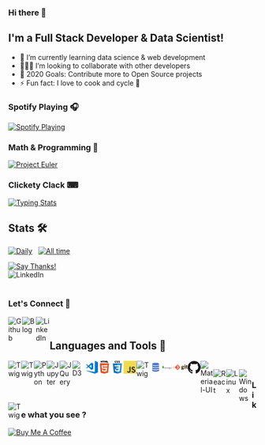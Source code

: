 ### Hi there 👋
## I'm a Full Stack Developer & Data Scientist!

- 🌱 I’m currently learning data science & web development
- 👩🧑🏼 I’m looking to collaborate with other developers
- 🥅 2020 Goals: Contribute more to Open Source projects
- ⚡ Fun fact: I love to cook and cycle 🚴‍

### Spotify Playing 🎧
[<img src="https://now-playing-codestackr.vercel.app/api/spotify-playing" alt="Spotify Playing" width="350" style="vertical-align:top" />](https://open.spotify.com/playlist/4mqmRYYgXAbWb8ZuYb9RAL)

### Math & Programming 📐
[<img src="https://projecteuler.net/profile/grv197.png" alt="Project Euler" />](https://projecteuler.net)

### Clickety Clack ⌨  
[<img src="https://data.typeracer.com/misc/badge?user=grv97" alt="Typing Stats" />](https://data.typeracer.com/pit/profile?user=grv97)

## Stats 🛠
[<img src="https://wakatime.com/share/@GrvSingh/aa074655-56f8-4539-a794-161c77c31b5c.svg" alt="Daily"/>](https://wakatime.com/@GrvSingh) &nbsp;
[<img src="https://wakatime.com/share/@GrvSingh/604ee4cd-5456-4ee6-91ef-ba7cfed0f874.svg" alt="All time"/>](https://wakatime.com/@GrvSingh)

[![Say Thanks!](https://img.shields.io/badge/Say%20Thanks-!-1EAEDB.svg)](https://saythanks.io/to/acad.grv97@gmail.com)
&nbsp;
<br/>
[<img align="left" alt="LinkedIn" width="220px" src="https://www.insurewithsterling.com/Images/button_schedule_insurance_meeting_with_agent.jpg" />][calendly] &nbsp; &nbsp;
<br/>
<br/>

### Let's Connect 🤝
[<img align="left" alt="Github" width="28px" src="https://cdn.jsdelivr.net/npm/simple-icons@3.10.0/icons/github.svg" />][github] &nbsp; &nbsp;
[<img align="left" alt="Blog" width="28px" src="https://cdn.jsdelivr.net/npm/simple-icons@3.7.0/icons/blogger.svg" />][website] &nbsp; &nbsp;
[<img align="left" alt="LinkedIn" width="28px" src="https://cdn.jsdelivr.net/npm/simple-icons@v3/icons/linkedin.svg" />][linkedin] &nbsp; &nbsp;

## Languages and Tools 🔧
<img align="left" alt="Twig" width="26px" src="https://cdn.jsdelivr.net/npm/simple-icons@3.10.0/icons/drupal.svg" />&nbsp;<img align="left" alt="Twig" width="26px" src="https://cdn.jsdelivr.net/npm/simple-icons@3.10.0/icons/php.svg" />&nbsp;<img align="left" alt="Python" width="26px" src="https://cdn.jsdelivr.net/npm/simple-icons@3.10.0/icons/python.svg" />&nbsp;<img align="left" alt="Jupyter" width="26px" src="https://cdn.jsdelivr.net/npm/simple-icons@3.10.0/icons/jupyter.svg" />
&nbsp;<img align="left" alt="JQuery" width="26px" src="https://cdn.jsdelivr.net/npm/simple-icons@3.10.0/icons/jquery.svg" />&nbsp;<img align="left" alt="D3" width="26px" src="https://cdn.jsdelivr.net/npm/simple-icons@3.10.0/icons/d3-dot-js.svg" />&nbsp;<img align="left" alt="Visual Studio Code" width="26px" src="https://raw.githubusercontent.com/github/explore/80688e429a7d4ef2fca1e82350fe8e3517d3494d/topics/visual-studio-code/visual-studio-code.png" />&nbsp;<img align="left" alt="HTML5" width="26px" src="https://raw.githubusercontent.com/github/explore/80688e429a7d4ef2fca1e82350fe8e3517d3494d/topics/html/html.png" />&nbsp;<img align="left" alt="CSS3" width="26px" src="https://raw.githubusercontent.com/github/explore/80688e429a7d4ef2fca1e82350fe8e3517d3494d/topics/css/css.png" />&nbsp;<img align="left" alt="JavaScript" width="26px" src="https://raw.githubusercontent.com/github/explore/80688e429a7d4ef2fca1e82350fe8e3517d3494d/topics/javascript/javascript.png" />&nbsp;
<img align="left" alt="Twig" width="26px" src="https://cdn.jsdelivr.net/npm/simple-icons@3.10.0/icons/markdown.svg" />&nbsp;<img align="left" alt="SQL" width="26px" src="https://raw.githubusercontent.com/github/explore/80688e429a7d4ef2fca1e82350fe8e3517d3494d/topics/sql/sql.png" />&nbsp;<img align="left" alt="MongoDB" width="26px" src="https://raw.githubusercontent.com/github/explore/80688e429a7d4ef2fca1e82350fe8e3517d3494d/topics/mongodb/mongodb.png" />&nbsp;<img align="left" alt="Git" width="26px" src="https://raw.githubusercontent.com/github/explore/80688e429a7d4ef2fca1e82350fe8e3517d3494d/topics/git/git.png" />&nbsp;<img align="left" alt="GitHub" width="26px" src="https://raw.githubusercontent.com/github/explore/78df643247d429f6cc873026c0622819ad797942/topics/github/github.png" />&nbsp;<img align="left" alt="Material-UI" width="26px" src="https://cdn.jsdelivr.net/npm/simple-icons@3.10.0/icons/material-ui.svg" />&nbsp;<img align="left" alt="React" width="26px" src="https://cdn.jsdelivr.net/npm/simple-icons@3.10.0/icons/react.svg" />&nbsp;<img align="left" alt="Linux" width="26px" src="https://cdn.jsdelivr.net/npm/simple-icons@3.10.0/icons/linux.svg" />&nbsp;<img align="left" alt="Windows" width="26px" src="https://cdn.jsdelivr.net/npm/simple-icons@3.10.0/icons/windows.svg" />&nbsp;<img align="left" alt="Twig" width="26px" src="https://cdn.jsdelivr.net/npm/simple-icons@3.10.0/icons/nginx.svg" />&nbsp;
<br />

### Like what you see ? 
<a href="https://www.buymeacoffee.com/GrvSingh" target="_blank"><img src="https://cdn.buymeacoffee.com/buttons/v2/default-yellow.png" alt="Buy Me A Coffee" height="28px" width="120px"></a>

[calendly]: https://calendly.com/acad-grv97/15min/
[website]: https://gauravsinghsays.blogspot.com/
[github]: https://github.com/Grv-Singh/
[twitter]: https://twitter.com/grvsinghsays
[linkedin]: https://linkedin.com/in/grvsingh97
[wakatime]: https://wakatime.com/@GrvSingh
[showwcase]: https://app.showwcase.com/profile/grv97
